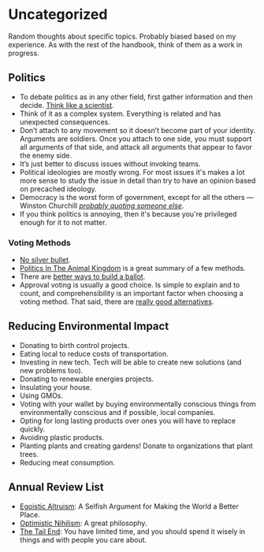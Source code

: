 # Uncategorized

Random thoughts about specific topics. Probably biased based on my experience. As with the rest of the handbook, think of them as a work in progress.

## Politics

- To debate politics as in any other field, first gather information and then decide. [Think like a scientist](https://waitbutwhy.com/2019/09/thinking-ladder.html).
- Think of it as a complex system. Everything is related and has unexpected consequences.
- Don’t attach to any movement so it doesn’t become part of your identity. Arguments are soldiers. Once you attach to one side, you must support all arguments of that side, and attack all arguments that appear to favor the enemy side.
- It’s just better to discuss issues without invoking teams.
- Political ideologies are mostly wrong. For most issues it's makes a lot more sense to study the issue in detail than try to have an opinion based on precached ideology.
- Democracy is the worst form of government, except for all the others — Winston Churchill [_probably quoting someone else_](https://richardlangworth.com/worst-form-of-government).
- If you think politics is annoying, then it's because you're privileged enough for it to not matter.

### Voting Methods

- [No silver bullet](https://en.wikipedia.org/wiki/Arrow%27s_impossibility_theorem).
- [Politics In The Animal Kingdom](http://www.cgpgrey.com/politics-in-the-animal-kingdom/) is a great summary of a few methods.
- There are [better ways to build a ballot](https://ncase.me/ballot/).
- Approval voting is usually a good choice. Is simple to explain and to count, and comprehensibility is an important factor when choosing a voting method. That said, there are [really good alternatives](https://electionscience.github.io/vse-sim/VSEbasic/).

## Reducing Environmental Impact

- Donating to birth control projects.
- Eating local to reduce costs of transportation.
- Investing in new tech. Tech will be able to create new solutions (and new problems too).
- Donating to renewable energies projects.
- Insulating your house.
- Using GMOs.
- Voting with your wallet by buying environmentally conscious things from environmentally conscious and if possible, local companies.
- Opting for long lasting products over ones you will have to replace quickly.
- Avoiding plastic products.
- Planting plants and creating gardens! Donate to organizations that plant trees.
- Reducing meat consumption.

## Annual Review List

- [Egoistic Altruism](https://youtu.be/rvskMHn0sqQ): A Selfish Argument for Making the World a Better Place.
- [Optimistic Nihilism](https://youtu.be/MBRqu0YOH14): A great philosophy.
- [The Tail End](https://waitbutwhy.com/2015/12/the-tail-end.html): You have limited time, and you should spend it wisely in things and with people you care about.
